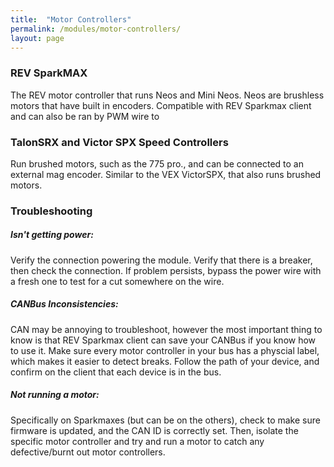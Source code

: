 ```yaml
---
title:  "Motor Controllers"
permalink: /modules/motor-controllers/
layout: page
---
```




### REV SparkMAX

The REV motor controller that runs Neos and Mini Neos. Neos are brushless motors that have built in encoders. Compatible with REV Sparkmax client and can also be ran by PWM wire to

### TalonSRX and Victor SPX Speed Controllers

Run brushed motors, such as the 775 pro., and can be connected to an external mag encoder. Similar to the VEX VictorSPX, that also runs brushed motors.

### Troubleshooting

##### Isn't getting power:

Verify the connection powering the module. Verify that there is a breaker, then check the connection. If problem persists, bypass the power wire with a fresh one to test for a cut somewhere on the wire.

##### CANBus Inconsistencies:

CAN may be annoying to troubleshoot, however the most important thing to know is that REV Sparkmax client can save your CANBus if you know how to use it. Make sure every motor controller in your bus has a physcial label, which makes it easier to detect breaks. Follow the path of your device, and confirm on the client that each device is in the bus.

##### Not running a motor:

Specifically on Sparkmaxes (but can be on the others), check to make sure firmware is updated, and the CAN ID is correctly set. Then,  isolate the specific motor controller and try and run a motor to catch any defective/burnt out motor controllers.
